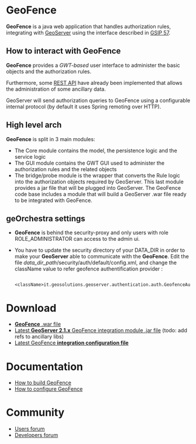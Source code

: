 GeoFence
==================================================

**GeoFence** is a java web application that handles authorization rules, 
integrating with [GeoServer](http://www.geoserver.org) using the interface 
described in [GSIP 57](http://geoserver.org/display/GEOS/GSIP+57+-+Improving+GeoServer+authorization+framework).

How to interact with GeoFence
--------------------------------------------------
**GeoFence** provides a _GWT-based_ user interface to administer the basic objects and the authorization rules.

Furthermore, some [REST API](https://github.com/geosolutions-it/geofence/wiki/REST-API) have already been implemented that allows the administration of some ancillary data.

GeoServer will send authorization queries to GeoFence using a configurable internal protocol (by default it uses Spring remoting over HTTP).

High level arch
--------------------------------------------------
**GeoFence** is split in 3 main modules:
* The Core module contains the model, the persistence logic and the service logic
* The GUI module contains the GWT GUI used to administer the authorization rules and the related objects
* The bridge/probe module is the wrapper that converts the Rule logic into the authorization objects required by GeoServer.
This last module provides a jar file that will be plugged into GeoServer. 
The GeoFence code base includes a module that will build a GeoServer .war file ready to be integrated with GeoFence.

geOrchestra settings
--------------------------------------------------
* **GeoFence** is behind the security-proxy and only users with role ROLE_ADMINISTRATOR can access to the admin ui.
* You have to update the security directory of your DATA_DIR in order to make your **GeoServer** able to communicate with the **GeoFence**.
Edit the file *data_dir_path*/security/auth/default/config.xml, and change the className value to refer geofence authentification provider :
  
          <className>it.geosolutions.geoserver.authentication.auth.GeofenceAuthenticationProvider</className>


Download
==================================================
* [**GeoFence** .war file](http://maven.geo-solutions.it/it/geosolutions/geofence/geofence-gui-web/2.2-SNAPSHOT/geofence-gui-web-2.2-SNAPSHOT.war)
* [Latest **GeoServer 2.1.x** GeoFence integration module .jar file](http://maven.geo-solutions.it/it/geosolutions/geofence/geoserver/geofence-security21/2.2-SNAPSHOT/geofence-security21-2.2-SNAPSHOT.jar) (todo: add refs to ancillary libs)
* [Latest GeoFence **integration configuration file**](https://github.com/geosolutions-it/geofence/blob/master/src/geoserver21x/web-app/src/main/resources/geofence-geoserver.properties)


Documentation
==================================================
* [How to build GeoFence](https://github.com/geosolutions-it/geofence/wiki/Building-instructions)
* [How to configure GeoFence](https://github.com/geosolutions-it/geofence/wiki/WebApps-configuration)

Community
==================================================
* [Users forum](https://groups.google.com/forum/#!forum/geofence-users)
* [Developers forum](https://groups.google.com/forum/#!forum/geofence-developers)
